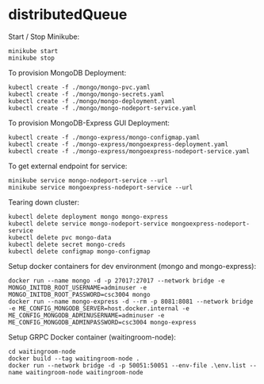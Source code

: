 # distributedQueue

Start / Stop Minikube:

```
minikube start
minikube stop
```

To provision MongoDB Deployment:

```
kubectl create -f ./mongo/mongo-pvc.yaml
kubectl create -f ./mongo/mongo-secrets.yaml
kubectl create -f ./mongo/mongo-deployment.yaml
kubectl create -f ./mongo/mongo-nodeport-service.yaml
```

To provision MongoDB-Express GUI Deployment:

```
kubectl create -f ./mongo-express/mongo-configmap.yaml
kubectl create -f ./mongo-express/mongoexpress-deployment.yaml
kubectl create -f ./mongo-express/mongoexpress-nodeport-service.yaml
```

To get external endpoint for service:

```
minikube service mongo-nodeport-service --url
minikube service mongoexpress-nodeport-service --url
```

Tearing down cluster:

```
kubectl delete deployment mongo mongo-express
kubectl delete service mongo-nodeport-service mongoexpress-nodeport-service
kubectl delete pvc mongo-data
kubectl delete secret mongo-creds
kubectl delete configmap mongo-configmap
```

Setup docker containers for dev environment (mongo and mongo-express):

```
docker run --name mongo -d -p 27017:27017 --network bridge -e MONGO_INITDB_ROOT_USERNAME=adminuser -e MONGO_INITDB_ROOT_PASSWORD=csc3004 mongo
docker run --name mongo-express -d --rm -p 8081:8081 --network bridge -e ME_CONFIG_MONGODB_SERVER=host.docker.internal -e ME_CONFIG_MONGODB_ADMINUSERNAME=adminuser -e ME_CONFIG_MONGODB_ADMINPASSWORD=csc3004 mongo-express
```

Setup GRPC Docker container (waitingroom-node):

```
cd waitingroom-node
docker build --tag waitingroom-node .
docker run --network bridge -d -p 50051:50051 --env-file .\env.list --name waitingroom-node waitingroom-node
```
